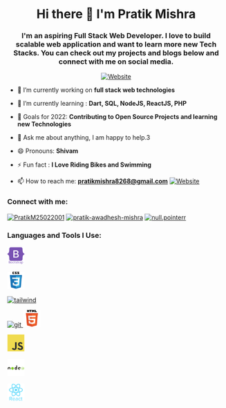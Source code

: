 <h1 align="center">Hi there 👋 I'm Pratik Mishra</h1>
<h3 align="center">I'm an aspiring Full Stack Web Developer. I love to build scalable web application and want to learn more new Tech Stacks. You can check out my projects and blogs below and connect with me on social media.</h3>

<div align='center'>

[![Website](https://img.shields.io/badge/Website-Portfolio-green)](https://pratikmishra-portfolio.netlify.app)

</div>

- 🔭 I’m currently working on **full stack web technologies**

- 🌱 I’m currently learning : **Dart, SQL, NodeJS, ReactJS, PHP**

- 🥅 Goals for 2022: **Contributing to Open Source Projects and learning new Technologies**

- 💬 Ask me about anything, I am happy to help.3

- 😄 Pronouns: **Shivam**

- ⚡ Fun fact : **I Love Riding Bikes and Swimming**

- 📫 How to reach me: **pratikmishra8268@gmail.com** [![Website](https://img.shields.io/badge/Website-Portfolio-green)](https://pratikmishra-portfolio.netlify.app)

<h3 align="left">Connect with me:</h3>
<p align="left">
<a href="https://twitter.com/PratikM25022001" target="blank"><img align="center" src="https://raw.githubusercontent.com/rahuldkjain/github-profile-readme-generator/master/src/images/icons/Social/twitter.svg" alt="PratikM25022001" height="30" width="40" /></a>
<a href="https://www.linkedin.com/in/pratik-awadhesh-mishra/" target="blank"><img align="center" src="https://raw.githubusercontent.com/rahuldkjain/github-profile-readme-generator/master/src/images/icons/Social/linked-in-alt.svg" alt="pratik-awadhesh-mishra" height="30" width="40" /></a>
<a href="https://www.instagram.com/null.pointerr/" target="blank"><img align="center" src="https://raw.githubusercontent.com/rahuldkjain/github-profile-readme-generator/master/src/images/icons/Social/instagram.svg" alt="null.pointerr" height="30" width="40" /></a>
</p>

<h3 align="left">Languages and Tools I Use:</h3>

<p align="left"> <a href="https://getbootstrap.com" target="_blank"> <img src="https://raw.githubusercontent.com/devicons/devicon/master/icons/bootstrap/bootstrap-plain-wordmark.svg" alt="bootstrap" width="40" height="40"/> </a>

<a href="https://www.w3schools.com/css/" target="_blank"> <img src="https://raw.githubusercontent.com/devicons/devicon/master/icons/css3/css3-original-wordmark.svg" alt="css3" width="40" height="40"/> </a>

<a href="https://tailwindcss.com/" target="_blank"> <img src="https://www.vectorlogo.zone/logos/tailwindcss/tailwindcss-icon.svg" alt="tailwind" width="40" height="40"/> </a> </p>

<a href="https://git-scm.com/" target="_blank"> <img src="https://www.vectorlogo.zone/logos/git-scm/git-scm-icon.svg" alt="git" width="40" height="40"/> </a> <a href="https://www.w3.org/html/" target="_blank"> <img src="https://raw.githubusercontent.com/devicons/devicon/master/icons/html5/html5-original-wordmark.svg" alt="html5" width="40" height="40"/> </a>

<a href="https://developer.mozilla.org/en-US/docs/Web/JavaScript" target="_blank"> <img src="https://raw.githubusercontent.com/devicons/devicon/master/icons/javascript/javascript-original.svg" alt="javascript" width="40" height="40"/> </a>

<!-- <a href="https://www.linux.org/" target="_blank"> <img src="https://raw.githubusercontent.com/devicons/devicon/master/icons/linux/linux-original.svg" alt="linux" width="40" height="40"/> </a>  -->

<a href="https://nodejs.org" target="_blank"> <img src="https://raw.githubusercontent.com/devicons/devicon/master/icons/nodejs/nodejs-original-wordmark.svg" alt="nodejs" width="40" height="40"/> </a>

<!-- <a href="https://postman.com" target="_blank"> <img src="https://www.vectorlogo.zone/logos/getpostman/getpostman-icon.svg" alt="postman" width="40" height="40"/> </a>
<a href="https://www.python.org" target="_blank"> <img src="https://raw.githubusercontent.com/devicons/devicon/master/icons/python/python-original.svg" alt="python" width="40" height="40"/> </a>  -->

<a href="https://reactjs.org/" target="_blank"> <img src="https://raw.githubusercontent.com/devicons/devicon/master/icons/react/react-original-wordmark.svg" alt="react" width="40" height="40"/> </a>
